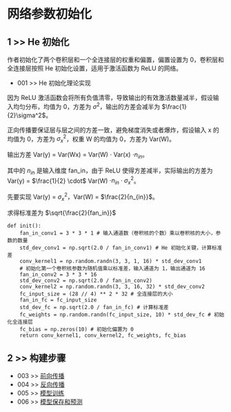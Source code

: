 # 网络参数初始化

## 1 >> He 初始化

作者初始化了两个卷积层和一个全连接层的权重和偏置，偏置设置为 0，卷积层和全连接层按照 He 初始化设置，适用于激活函数为 ReLU 的网络。

- 001 >> He 初始化理论实现

因为 ReLU 激活函数会将所有负值清零，导致输出的有效激活数量减半，假设输入均匀分布，均值为 0，方差为 $\sigma^2$，输出的方差会减半为 $\frac{1}{2}\sigma^2$。

正向传播要保证层与层之间的方差一致，避免梯度消失或者爆炸，假设输入 x 的均值为 0，方差为 $\sigma_x^2$，权重 W 的均值为 0，方差为 Var(W)。

输出方差 Var(y) = Var(Wx) = Var(W) $\cdot$ Var(x) $\cdot n_{in}$。

其中的 $n_{in}$ 是输入维度 fan_in，由于 ReLU 使得方差减半，实际输出的方差为 Var(y) = $\frac{1}{2} \cdot$ Var(W) $\cdot n_{in} \cdot \sigma_x^2$。

先要实现 Var(y) = $\sigma_x^2$，Var(W) = $\frac{2}{n_{in}}$。

求得标准差为 $\sqrt{\frac{2}{fan_in}}$

```
def init():
    fan_in_conv1 = 3 * 3 * 1 # 输入通道数（卷积核的个数）乘以卷积核的大小，参数的数量
    std_dev_conv1 = np.sqrt(2.0 / fan_in_conv1) # He 初始化关键，计算标准差
    conv_kernel1 = np.random.randn(3, 3, 1, 16) * std_dev_conv1
    # 初始化第一个卷积核参数为随机值乘以标准差，输入通道为 1，输出通道为 16
    fan_in_conv2 = 3 * 3 * 16
    std_dev_conv2 = np.sqrt(2.0 / fan_in_conv2)
    conv_kernel2 = np.random.randn(3, 3, 16, 32) * std_dev_conv2
    fc_input_size = (28 // 4) ** 2 * 32 # 全连接层的大小
    fan_in_fc = fc_input_size
    std_dev_fc = np.sqrt(2.0 / fan_in_fc) # 计算标准差
    fc_weights = np.random.randn(fc_input_size, 10) * std_dev_fc # 初始化全连接层
    fc_bias = np.zeros(10) # 初始化偏置为 0
    return conv_kernel1, conv_kernel2, fc_weights, fc_bias
```

## 2 >> 构建步骤

- 003 >> [前向传播](https://github.com/fangqing408/00-MNIST/blob/master/recognition/003.md)
- 004 >> [反向传播](https://github.com/fangqing408/00-MNIST/blob/master/recognition/004.md)
- 005 >> [模型训练](https://github.com/fangqing408/00-MNIST/blob/master/recognition/005.md)
- 006 >> [模型保存和预测](https://github.com/fangqing408/00-MNIST/blob/master/recognition/006.md)
